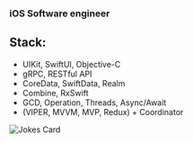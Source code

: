 ### iOS Software engineer

## Stack:

* UIKit, SwiftUI, Objective-C
* gRPC, RESTful API
* CoreData, SwiftData, Realm
* Combine, RxSwift
* GCD, Operation, Threads, Async/Await
* (VIPER, MVVM, MVP, Redux) + Coordinator

![Jokes Card](https://readme-jokes.vercel.app/api)

